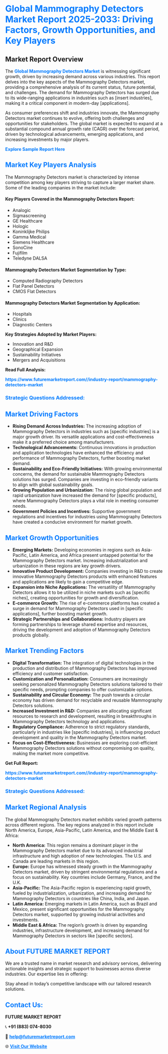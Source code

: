 <h1 style="color: #007BFF;">Global Mammography Detectors Market Report 2025-2033: Driving Factors, Growth Opportunities, and Key Players</h1>

<section id="overview">
<h2>Market Report Overview</h2>
<p>The <a href="https://www.futuremarketreport.com//industry-report/mammography-detectors-market" style="color: #007BFF; text-decoration: none;"><strong>Global Mammography Detectors Market</strong></a> is witnessing significant growth, driven by increasing demand across various industries. This report delves into the key aspects of the Mammography Detectors market, providing a comprehensive analysis of its current status, future potential, and challenges. The demand for Mammography Detectors has surged due to its wide-ranging applications in industries such as [insert industries], making it a critical component in modern-day [applications].</p>
<p>As consumer preferences shift and industries innovate, the Mammography Detectors market continues to evolve, offering both challenges and opportunities for stakeholders. The global market is expected to expand at a substantial compound annual growth rate (CAGR) over the forecast period, driven by technological advancements, emerging applications, and increasing investments by major players.</p>
</section>

<section id="overview">
<p><a href="https://www.futuremarketreport.com//request-sample/reportId=51770" style="color: #007BFF; text-decoration: none;"><strong>Explore Sample Report Here</strong></a></p>
</section>

<section id="key-players">
<h2 style="color: #007BFF;">Market Key Players Analysis</h2>
<p>The Mammography Detectors market is characterized by intense competition among key players striving to capture a larger market share. Some of the leading companies in the market include:</p>
<h4>Key Players Covered in the Mammography Detectors Report:</h4>
<ul><li>Analogic</li><li>Sigmascreening</li><li>GE Healthcare</li><li>Hologic</li><li>Koninklijke Philips</li><li>Gamma Medical</li><li>Siemens Healthcare</li><li>SonoCine</li><li>Fujifilm</li><li>Teledyne DALSA</li></ul>
<h4>Mammography Detectors Market Segmentation by Type:</h4>
<ul><li>Computed Radiography Detectors</li><li>Flat Panel Detectors</li><li>CMOS Flat Detectors</li></ul>

<h4>Mammography Detectors Market Segmentation by Application:</h4>
<ul><li>Hospitals</li><li>Clinics</li><li>Diagnostic Centers</li></ul>
<p><strong>Key Strategies Adopted by Market Players:</strong></p>
<ul>
<li>Innovation and R&D</li>
<li>Geographical Expansion</li>
<li>Sustainability Initiatives</li>
<li>Mergers and Acquisitions</li>
</ul>
</section>

<section>
<p><strong>Read Full Analysis: </strong></p><a href="https://www.futuremarketreport.com//industry-report/mammography-detectors-market" style="color: #007BFF; text-decoration: none;"><strong>https://www.futuremarketreport.com//industry-report/mammography-detectors-market</strong></a>
<h3 style="color: #007BFF;">Strategic Questions Addressed:</h3>
</section>

<section id="driving-factors">
<h2 style="color: #007BFF;">Market Driving Factors</h2>
<ul>
<li><strong>Rising Demand Across Industries:</strong> The increasing adoption of Mammography Detectors in industries such as [specific industries] is a major growth driver. Its versatile applications and cost-effectiveness make it a preferred choice among manufacturers.</li>
<li><strong>Technological Advancements:</strong> Continuous innovations in production and application technologies have enhanced the efficiency and performance of Mammography Detectors, further boosting market demand.</li>
<li><strong>Sustainability and Eco-Friendly Initiatives:</strong> With growing environmental concerns, the demand for sustainable Mammography Detectors solutions has surged. Companies are investing in eco-friendly variants to align with global sustainability goals.</li>
<li><strong>Growing Population and Urbanization:</strong> The rising global population and rapid urbanization have increased the demand for [specific products], where Mammography Detectors plays a vital role in meeting consumer needs.</li>
<li><strong>Government Policies and Incentives:</strong> Supportive government regulations and incentives for industries using Mammography Detectors have created a conducive environment for market growth.</li>
</ul>
</section>

<section id="growth-opportunities">
<h2 style="color: #007BFF;">Market Growth Opportunities</h2>
<ul>
<li><strong>Emerging Markets:</strong> Developing economies in regions such as Asia-Pacific, Latin America, and Africa present untapped potential for the Mammography Detectors market. Increasing industrialization and urbanization in these regions are key growth drivers.</li>
<li><strong>Innovative Product Development:</strong> Companies investing in R&D to create innovative Mammography Detectors products with enhanced features and applications are likely to gain a competitive edge.</li>
<li><strong>Expansion into Niche Applications:</strong> The versatility of Mammography Detectors allows it to be utilized in niche markets such as [specific niches], creating opportunities for growth and diversification.</li>
<li><strong>E-commerce Growth:</strong> The rise of e-commerce platforms has created a surge in demand for Mammography Detectors used in [specific applications], further boosting market growth.</li>
<li><strong>Strategic Partnerships and Collaborations:</strong> Industry players are forming partnerships to leverage shared expertise and resources, driving the development and adoption of Mammography Detectors products globally.</li>
</ul>
</section>

<section id="trending-factors">
<h2 style="color: #007BFF;">Market Trending Factors</h2>
<ul>
<li><strong>Digital Transformation:</strong> The integration of digital technologies in the production and distribution of Mammography Detectors has improved efficiency and customer satisfaction.</li>
<li><strong>Customization and Personalization:</strong> Consumers are increasingly seeking personalized Mammography Detectors solutions tailored to their specific needs, prompting companies to offer customizable options.</li>
<li><strong>Sustainability and Circular Economy:</strong> The push towards a circular economy has driven demand for recyclable and reusable Mammography Detectors solutions.</li>
<li><strong>Increased Investment in R&D:</strong> Companies are allocating significant resources to research and development, resulting in breakthroughs in Mammography Detectors technology and applications.</li>
<li><strong>Regulatory Compliance:</strong> Adherence to strict regulatory standards, particularly in industries like [specific industries], is influencing product development and quality in the Mammography Detectors market.</li>
<li><strong>Focus on Cost-Effectiveness:</strong> Businesses are exploring cost-efficient Mammography Detectors solutions without compromising on quality, making the market more competitive.</li>
</ul>
</section>

<section>
<p><strong>Get Full Report: </strong></p><a href="https://www.futuremarketreport.com//industry-report/mammography-detectors-market" style="color: #007BFF; text-decoration: none;"><strong>https://www.futuremarketreport.com//industry-report/mammography-detectors-market</strong></a>
<h3 style="color: #007BFF;">Strategic Questions Addressed:</h3>
</section>


<section id="regional-analysis">
<h2 style="color: #007BFF;">Market Regional Analysis</h2>
<p>The global Mammography Detectors market exhibits varied growth patterns across different regions. The key regions analyzed in this report include North America, Europe, Asia-Pacific, Latin America, and the Middle East & Africa:</p>
<ul>
<li><strong>North America:</strong> This region remains a dominant player in the Mammography Detectors market due to its advanced industrial infrastructure and high adoption of new technologies. The U.S. and Canada are leading markets in this region.</li>
<li><strong>Europe:</strong> Europe has witnessed steady growth in the Mammography Detectors market, driven by stringent environmental regulations and a focus on sustainability. Key countries include Germany, France, and the U.K.</li>
<li><strong>Asia-Pacific:</strong> The Asia-Pacific region is experiencing rapid growth, fueled by industrialization, urbanization, and increasing demand for Mammography Detectors in countries like China, India, and Japan.</li>
<li><strong>Latin America:</strong> Emerging markets in Latin America, such as Brazil and Mexico, present significant opportunities for the Mammography Detectors market, supported by growing industrial activities and investments.</li>
<li><strong>Middle East & Africa:</strong> The region’s growth is driven by expanding industries, infrastructure development, and increasing demand for Mammography Detectors in sectors like [specific sectors].</li>
</ul>
</section>

<footer>
<h2 style="color: #007BFF;">About FUTURE MARKET REPORT</h2>
<p>We are a trusted name in market research and advisory services, delivering actionable insights and strategic support to businesses across diverse industries. Our expertise lies in offering:</p>

<p>Stay ahead in today’s competitive landscape with our tailored research solutions.</p>

<h2 style="color: #007BFF;">Contact Us:</h2>
<p><strong>FUTURE MARKET REPORT</strong></p>
<p>📞 <strong>+91 (883) 074-8030</strong></p>
<p>📧 <strong><a href="mailto:help@futuremarketreport.com" style="color: #007BFF;">help@futuremarketreport.com</a></strong></p>
<p>🌐 <strong><a href="https://www.futuremarketreport.com/" style="color: #007BFF;">Visit Our Website</a></strong></p>
</footer>